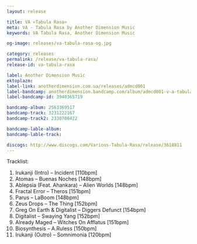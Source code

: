 ```yaml
---
layout: release

title: VA «Tabula Rasa»
meta: VA - Tabula Rasa by Another Dimension Music
keywords: VA Tabula Rasa, Another Dimension Music

og-image: releases/va-tabula-rasa-og.jpg

category: releases
permalink: /release/va-tabula-rasa/
release-id: va-tabula-rasa

label: Another Dimension Music
ektoplazm: 
label-link: anotherdimension.com.ua/releases/admcd001
label-bandcamp: anotherdimension.bandcamp.com/album/admcd001-v-a-tabula-rasa-sale
label-bandcamp-id: 3940365719

bandcamp-album: 2563369517
bandcamp-track: 3231222167
bandcamp-track2: 2330700422

bandcamp-lable-album: 
bandcamp-lable-track: 

discogs: http://www.discogs.com/Various-Tabula-Rasa/release/3618811
---
```


Tracklist:

01. Irukanji (Intro) – Incident [110bpm]
02. Atomas – Buenas Noches [148bpm]
03. Ablepsia (Feat. Ahankara) – Alien Worlds [148bpm]
04. Fractal Error – Theros [151bpm]
05. Parus – LaBoom [148bpm]
06. Zeus Drops – The Thing [152bpm]
07. Greg On Earth & Digitalist – Diggers Defunct [154bpm]
08. Digitalist – Swaying Yang [152bpm]
09. Already Maged – Witches On Afflatus [151bpm]
10. Biosynthesis – A.Ruless [150bpm]
11. Irukanji (Outro) – Somnimonia [120bpm]


